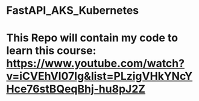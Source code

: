 # FastAPI_AKS_Kubernetes

# This Repo will contain my code to learn this course: https://www.youtube.com/watch?v=iCVEhVI07Ig&list=PLzigVHkYNcYHce76stBQeqBhj-hu8pJ2Z
